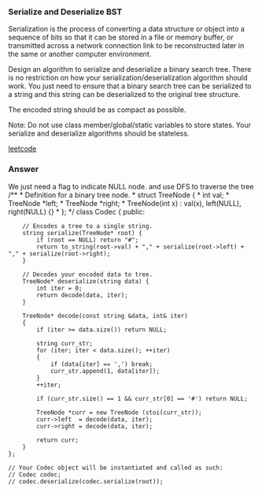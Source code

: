 ### Serialize and Deserialize BST
Serialization is the process of converting a data structure or object into a sequence of bits so that it can be stored in a file or memory buffer, or transmitted across a network connection link to be reconstructed later in the same or another computer environment.

Design an algorithm to serialize and deserialize a binary search tree. There is no restriction on how your serialization/deserialization algorithm should work. You just need to ensure that a binary search tree can be serialized to a string and this string can be deserialized to the original tree structure.

The encoded string should be as compact as possible.

Note: Do not use class member/global/static variables to store states. Your serialize and deserialize algorithms should be stateless.

[leetcode](https://leetcode.com/problems/serialize-and-deserialize-bst/description/)

### Answer
We just need a flag to indicate NULL node. and use DFS to traverse the tree
	/**
	 * Definition for a binary tree node.
	 * struct TreeNode {
	 *     int val;
	 *     TreeNode *left;
	 *     TreeNode *right;
	 *     TreeNode(int x) : val(x), left(NULL), right(NULL) {}
	 * };
	 */
	class Codec {
	public:

	    // Encodes a tree to a single string.
	    string serialize(TreeNode* root) {
	        if (root == NULL) return "#";
	        return to_string(root->val) + "," + serialize(root->left) + "," + serialize(root->right);
	    }

	    // Decodes your encoded data to tree.
	    TreeNode* deserialize(string data) {
	        int iter = 0;
	        return decode(data, iter);
	    }
	    
	    TreeNode* decode(const string &data, int& iter)
	    {
	        if (iter >= data.size()) return NULL;
	        
	        string curr_str;
	        for (iter; iter < data.size(); ++iter)
	        {
	            if (data[iter] == ',') break;
	            curr_str.append(1, data[iter]);
	        }
	        ++iter;
	        
	        if (curr_str.size() == 1 && curr_str[0] == '#') return NULL;
	        
	        TreeNode *curr = new TreeNode (stoi(curr_str));
	        curr->left  = decode(data, iter);
	        curr->right = decode(data, iter);
	        
	        return curr;
	    }
	};

	// Your Codec object will be instantiated and called as such:
	// Codec codec;
	// codec.deserialize(codec.serialize(root));
